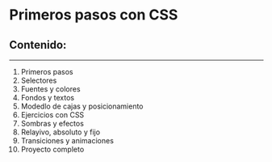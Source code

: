 <h1> Primeros pasos con CSS </h1>
<h2> Contenido: </h2>
<hr>
<ol>
  <li>Primeros pasos </li>
  <li>Selectores </li>
  <li>Fuentes y colores </li>
  <li>Fondos y textos </li>
  <li>Modedlo de cajas y posicionamiento </li>
  <li>Ejercicios con CSS </li>
  <li>Sombras y efectos </li>
  <li>Relayivo, absoluto y fijo </li>
  <li>Transiciones y animaciones </li>
  <li>Proyecto completo </li>
</ol>
